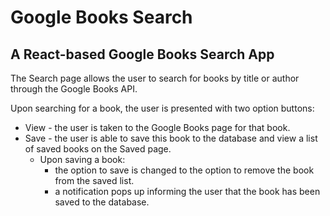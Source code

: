 # Google Books Search
## A React-based Google Books Search App

The Search page allows the user to search for books by title or author through the Google Books API.

Upon searching for a book, the user is presented with two option buttons:  
- View - the user is taken to the Google Books page for that book.
- Save - the user is able to save this book to the database and view a list of saved books on the Saved page.
  - Upon saving a book:
    - the option to save is changed to the option to remove the book from the saved list.
    - a notification pops up informing the user that the book has been saved to the database.
  

